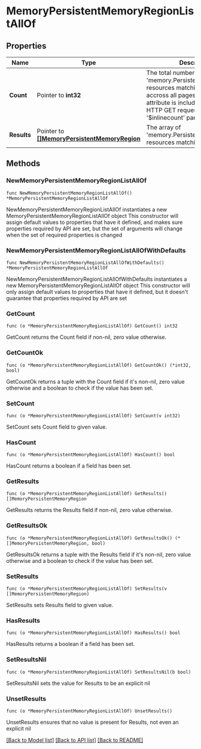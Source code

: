 # MemoryPersistentMemoryRegionListAllOf

## Properties

Name | Type | Description | Notes
------------ | ------------- | ------------- | -------------
**Count** | Pointer to **int32** | The total number of &#39;memory.PersistentMemoryRegion&#39; resources matching the request, accross all pages. The &#39;Count&#39; attribute is included when the HTTP GET request includes the &#39;$inlinecount&#39; parameter. | [optional] 
**Results** | Pointer to [**[]MemoryPersistentMemoryRegion**](memory.PersistentMemoryRegion.md) | The array of &#39;memory.PersistentMemoryRegion&#39; resources matching the request. | [optional] 

## Methods

### NewMemoryPersistentMemoryRegionListAllOf

`func NewMemoryPersistentMemoryRegionListAllOf() *MemoryPersistentMemoryRegionListAllOf`

NewMemoryPersistentMemoryRegionListAllOf instantiates a new MemoryPersistentMemoryRegionListAllOf object
This constructor will assign default values to properties that have it defined,
and makes sure properties required by API are set, but the set of arguments
will change when the set of required properties is changed

### NewMemoryPersistentMemoryRegionListAllOfWithDefaults

`func NewMemoryPersistentMemoryRegionListAllOfWithDefaults() *MemoryPersistentMemoryRegionListAllOf`

NewMemoryPersistentMemoryRegionListAllOfWithDefaults instantiates a new MemoryPersistentMemoryRegionListAllOf object
This constructor will only assign default values to properties that have it defined,
but it doesn't guarantee that properties required by API are set

### GetCount

`func (o *MemoryPersistentMemoryRegionListAllOf) GetCount() int32`

GetCount returns the Count field if non-nil, zero value otherwise.

### GetCountOk

`func (o *MemoryPersistentMemoryRegionListAllOf) GetCountOk() (*int32, bool)`

GetCountOk returns a tuple with the Count field if it's non-nil, zero value otherwise
and a boolean to check if the value has been set.

### SetCount

`func (o *MemoryPersistentMemoryRegionListAllOf) SetCount(v int32)`

SetCount sets Count field to given value.

### HasCount

`func (o *MemoryPersistentMemoryRegionListAllOf) HasCount() bool`

HasCount returns a boolean if a field has been set.

### GetResults

`func (o *MemoryPersistentMemoryRegionListAllOf) GetResults() []MemoryPersistentMemoryRegion`

GetResults returns the Results field if non-nil, zero value otherwise.

### GetResultsOk

`func (o *MemoryPersistentMemoryRegionListAllOf) GetResultsOk() (*[]MemoryPersistentMemoryRegion, bool)`

GetResultsOk returns a tuple with the Results field if it's non-nil, zero value otherwise
and a boolean to check if the value has been set.

### SetResults

`func (o *MemoryPersistentMemoryRegionListAllOf) SetResults(v []MemoryPersistentMemoryRegion)`

SetResults sets Results field to given value.

### HasResults

`func (o *MemoryPersistentMemoryRegionListAllOf) HasResults() bool`

HasResults returns a boolean if a field has been set.

### SetResultsNil

`func (o *MemoryPersistentMemoryRegionListAllOf) SetResultsNil(b bool)`

 SetResultsNil sets the value for Results to be an explicit nil

### UnsetResults
`func (o *MemoryPersistentMemoryRegionListAllOf) UnsetResults()`

UnsetResults ensures that no value is present for Results, not even an explicit nil

[[Back to Model list]](../README.md#documentation-for-models) [[Back to API list]](../README.md#documentation-for-api-endpoints) [[Back to README]](../README.md)



